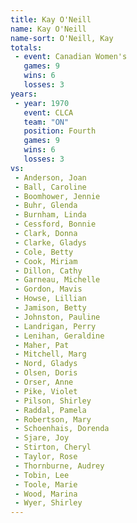 ```yaml
---
title: Kay O'Neill
name: Kay O'Neill
name-sort: O'Neill, Kay
totals:
 - event: Canadian Women's
   games: 9
   wins: 6
   losses: 3
years:
 - year: 1970
   event: CLCA
   team: "ON"
   position: Fourth
   games: 9
   wins: 6
   losses: 3
vs:
 - Anderson, Joan
 - Ball, Caroline
 - Boomhower, Jennie
 - Buhr, Glenda
 - Burnham, Linda
 - Cessford, Bonnie
 - Clark, Donna
 - Clarke, Gladys
 - Cole, Betty
 - Cook, Miriam
 - Dillon, Cathy
 - Garneau, Michelle
 - Gordon, Mavis
 - Howse, Lillian
 - Jamison, Betty
 - Johnston, Pauline
 - Landrigan, Perry
 - Lenihan, Geraldine
 - Maher, Pat
 - Mitchell, Marg
 - Nord, Gladys
 - Olsen, Doris
 - Orser, Anne
 - Pike, Violet
 - Pilson, Shirley
 - Raddal, Pamela
 - Robertson, Mary
 - Schoenhais, Dorenda
 - Sjare, Joy
 - Stirton, Cheryl
 - Taylor, Rose
 - Thornburne, Audrey
 - Tobin, Lee
 - Toole, Marie
 - Wood, Marina
 - Wyer, Shirley
---
```

